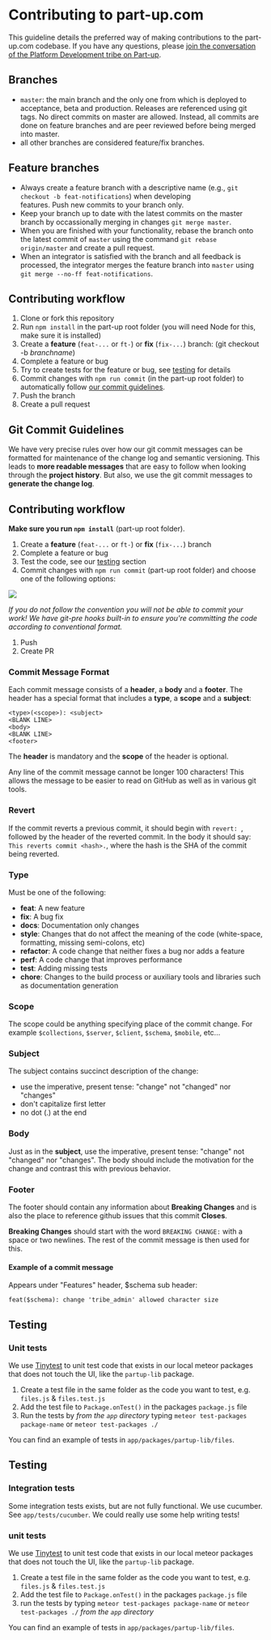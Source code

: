 # Contributing to part-up.com

This guideline details the preferred way of making contributions to the part-up.com codebase. If you have any questions,
please [join the conversation of the Platform Development tribe on Part-up](https://part-up.com/tribes/development/chat).

## Branches
- `master`: the main branch and the only one from which is deployed to acceptance, beta and production. Releases are
  referenced using git tags. No direct commits on master are allowed. Instead, all commits are done on feature branches
  and are peer reviewed before being merged into master.
- all other branches are considered feature/fix branches.

## Feature branches

- Always create a feature branch with a descriptive name (e.g., `git checkout -b feat-notifications`) when developing  
  features. Push new commits to your branch only.
- Keep your branch up to date with the latest commits on the master branch by occassionally merging in changes
  `git merge master`.
- When you are finished with your functionality, rebase the branch onto the latest commit of `master` using the command
  `git rebase origin/master` and create a pull request.
- When an integrator is satisfied with the branch and all feedback is processed, the integrator merges the feature
  branch into `master` using `git merge --no-ff feat-notifications`.
  
## <a name="contributing"></a> Contributing workflow

1. Clone or fork this repository
2. Run `npm install` in the part-up root folder (you will need Node for this, make sure it is installed)
3. Create a **feature** (`feat-...` or `ft-`) or **fix** (`fix-...`) branch: (git checkout -b _branchname_)
4. Complete a feature or bug
5. Try to create tests for the feature or bug, see [testing](#testing) for details
6. Commit changes with `npm run commit` (in the part-up root folder) to automatically follow [our commit guidelines](#commit).
7. Push the branch
8. Create a pull request

## <a name="commit"></a> Git Commit Guidelines

We have very precise rules over how our git commit messages can be formatted for maintenance of the change log and
semantic versioning.  This leads to **more readable messages** that are easy to follow when looking through the
**project history**.  But also, we use the git commit messages to **generate the change log**.

## Contributing workflow

**Make sure you run `npm install`**  (part-up root folder).

1. Create a **feature** (`feat-...` or `ft-`) or **fix** (`fix-...`) branch
1. Complete a feature or bug
1. Test the code, see our [testing](#testing) section
1. Commit changes with `npm run commit` (part-up root folder) and choose one of the following options:

<div>
<img src="https://raw.githubusercontent.com/commitizen/cz-cli/master/meta/screenshots/add-commit.png" />
</div>

*If you do not follow the convention you will not be able to commit your work!
We have git-pre hooks built-in to ensure you're committing the code according to conventional format.*

1. Push
1. Create PR


### Commit Message Format
Each commit message consists of a **header**, a **body** and a **footer**.  The header has a special
format that includes a **type**, a **scope** and a **subject**:

```Shell
<type>(<scope>): <subject>
<BLANK LINE>
<body>
<BLANK LINE>
<footer>
```

The **header** is mandatory and the **scope** of the header is optional.

Any line of the commit message cannot be longer 100 characters! This allows the message to be easier
to read on GitHub as well as in various git tools.

### Revert

If the commit reverts a previous commit, it should begin with `revert: `, followed by the header of the reverted commit.
In the body it should say: `This reverts commit <hash>.`, where the hash is the SHA of the commit being reverted.

### Type

Must be one of the following:

* **feat**: A new feature
* **fix**: A bug fix
* **docs**: Documentation only changes
* **style**: Changes that do not affect the meaning of the code (white-space, formatting, missing
  semi-colons, etc)
* **refactor**: A code change that neither fixes a bug nor adds a feature
* **perf**: A code change that improves performance
* **test**: Adding missing tests
* **chore**: Changes to the build process or auxiliary tools and libraries such as documentation
  generation

### Scope
The scope could be anything specifying place of the commit change. For example `$collections`,
`$server`, `$client`, `$schema`, `$mobile`, etc...

### Subject
The subject contains succinct description of the change:

* use the imperative, present tense: "change" not "changed" nor "changes"
* don't capitalize first letter
* no dot (.) at the end

### Body
Just as in the **subject**, use the imperative, present tense: "change" not "changed" nor "changes".
The body should include the motivation for the change and contrast this with previous behavior.

### Footer
The footer should contain any information about **Breaking Changes** and is also the place to
reference github issues that this commit **Closes**.

**Breaking Changes** should start with the word `BREAKING CHANGE:` with a space or two newlines. The rest of the commit message is then used for this.

#### Example of a commit message

Appears under "Features" header, $schema sub header:

```
feat($schema): change 'tribe_admin' allowed character size
```

## <a name="testing"></a> Testing

### Unit tests

We use [Tinytest](github.com/numtel/tinytest-in-app) to unit test code that exists in our local meteor packages that does not touch the UI, like the `partup-lib` package.

1. Create a test file in the same folder as the code you want to test, e.g. `files.js` & `files.test.js`
1. Add the test file to `Package.onTest()` in the packages `package.js` file
1. Run the tests by *from the `app` directory* typing `meteor test-packages package-name` or `meteor test-packages ./`

You can find an example of tests in `app/packages/partup-lib/files`.

## Testing

### Integration tests

Some integration tests exists, but are not fully functional. We use cucumber. See `app/tests/cucumber`. We could really use some help writing tests!

### unit tests

We use [Tinytest](https://github.com/numtel/tinytest-in-app) to unit test code that exists in our local meteor packages that does not touch the UI, like the `partup-lib` package.

1. Create a test file in the same folder as the code you want to test, e.g. `files.js` & `files.test.js`
1. Add the test file to `Package.onTest()` in the packages `package.js` file
1. run the tests by typing `meteor test-packages package-name` or `meteor test-packages ./` *from the `app` directory*

You can find an example of tests in `app/packages/partup-lib/files`.
